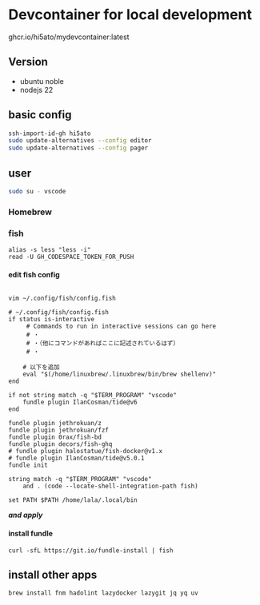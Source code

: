 # Devcontainer for local development

ghcr.io/hi5ato/mydevcontainer:latest

## Version

* ubuntu noble
* nodejs 22

## basic config

```bash
ssh-import-id-gh hi5ato
sudo update-alternatives --config editor
sudo update-alternatives --config pager
```

## user

```bash
sudo su - vscode
```

### Homebrew

### fish

```fish
alias -s less "less -i"
read -U GH_CODESPACE_TOKEN_FOR_PUSH
```

#### edit fish config

```fish

vim ~/.config/fish/config.fish

# ~/.config/fish/config.fish
if status is-interactive
     # Commands to run in interactive sessions can go here
     # ・
     # ・（他にコマンドがあればここに記述されているはず）
     # ・

    # 以下を追加
    eval "$(/home/linuxbrew/.linuxbrew/bin/brew shellenv)"
end

if not string match -q "$TERM_PROGRAM" "vscode"
    fundle plugin IlanCosman/tide@v6
end

fundle plugin jethrokuan/z
fundle plugin jethrokuan/fzf
fundle plugin 0rax/fish-bd
fundle plugin decors/fish-ghq
# fundle plugin halostatue/fish-docker@v1.x
# fundle plugin IlanCosman/tide@v5.0.1
fundle init

string match -q "$TERM_PROGRAM" "vscode"
    and . (code --locate-shell-integration-path fish)

set PATH $PATH /home/lala/.local/bin
```

***and apply***

#### install fundle

```fish
curl -sfL https://git.io/fundle-install | fish
```

## install other apps

```fish
brew install fnm hadolint lazydocker lazygit jq yq uv
```
